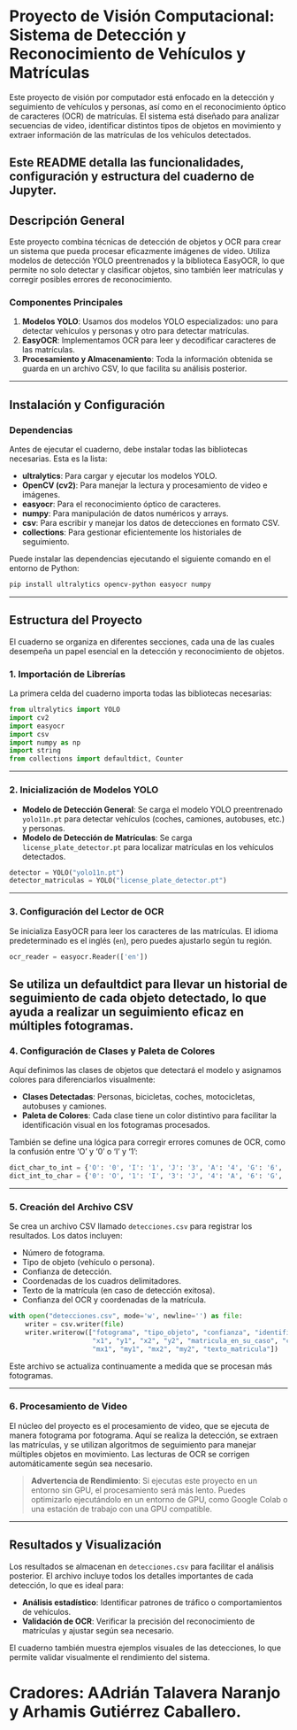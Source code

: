 # Proyecto de Visión Computacional: Sistema de Detección y Reconocimiento de Vehículos y Matrículas

Este proyecto de visión por computador está enfocado en la detección y seguimiento de vehículos y personas, así como en el reconocimiento óptico de caracteres (OCR) de matrículas. El sistema está diseñado para analizar secuencias de video, identificar distintos tipos de objetos en movimiento y extraer información de las matrículas de los vehículos detectados.

Este README detalla las funcionalidades, configuración y estructura del cuaderno de Jupyter.
---

## Descripción General

Este proyecto combina técnicas de detección de objetos y OCR para crear un sistema que pueda procesar eficazmente imágenes de video. Utiliza modelos de detección YOLO preentrenados y la biblioteca EasyOCR, lo que permite no solo detectar y clasificar objetos, sino también leer matrículas y corregir posibles errores de reconocimiento.

### Componentes Principales
1. **Modelos YOLO**: Usamos dos modelos YOLO especializados: uno para detectar vehículos y personas y otro para detectar matrículas.
2. **EasyOCR**: Implementamos OCR para leer y decodificar caracteres de las matrículas.
3. **Procesamiento y Almacenamiento**: Toda la información obtenida se guarda en un archivo CSV, lo que facilita su análisis posterior.

---

## Instalación y Configuración

### Dependencias
Antes de ejecutar el cuaderno, debe instalar todas las bibliotecas necesarias. Esta es la lista:
- **ultralytics**: Para cargar y ejecutar los modelos YOLO.
- **OpenCV (cv2)**: Para manejar la lectura y procesamiento de video e imágenes.
- **easyocr**: Para el reconocimiento óptico de caracteres.
- **numpy**: Para manipulación de datos numéricos y arrays.
- **csv**: Para escribir y manejar los datos de detecciones en formato CSV.
- **collections**: Para gestionar eficientemente los historiales de seguimiento.

Puede instalar las dependencias ejecutando el siguiente comando en el entorno de Python:

```bash
pip install ultralytics opencv-python easyocr numpy
```

---

## Estructura del Proyecto

El cuaderno se organiza en diferentes secciones, cada una de las cuales desempeña un papel esencial en la detección y reconocimiento de objetos.

### 1. **Importación de Librerías**
La primera celda del cuaderno importa todas las bibliotecas necesarias:

```python
from ultralytics import YOLO
import cv2
import easyocr
import csv
import numpy as np
import string
from collections import defaultdict, Counter
```

---

### 2. **Inicialización de Modelos YOLO**
- **Modelo de Detección General**: Se carga el modelo YOLO preentrenado `yolo11n.pt` para detectar vehículos (coches, camiones, autobuses, etc.) y personas.
- **Modelo de Detección de Matrículas**: Se carga `license_plate_detector.pt` para localizar matrículas en los vehículos detectados.

```python
detector = YOLO("yolo11n.pt")
detector_matriculas = YOLO("license_plate_detector.pt")
```
---

### 3. **Configuración del Lector de OCR**
Se inicializa EasyOCR para leer los caracteres de las matrículas. El idioma predeterminado es el inglés (`en`), pero puedes ajustarlo según tu región.

```python
ocr_reader = easyocr.Reader(['en'])
```

Se utiliza un defaultdict para llevar un historial de seguimiento de cada objeto detectado, lo que ayuda a realizar un seguimiento eficaz en múltiples fotogramas.
---

### 4. **Configuración de Clases y Paleta de Colores**
Aquí definimos las clases de objetos que detectará el modelo y asignamos colores para diferenciarlos visualmente:

- **Clases Detectadas**: Personas, bicicletas, coches, motocicletas, autobuses y camiones.
- **Paleta de Colores**: Cada clase tiene un color distintivo para facilitar la identificación visual en los fotogramas procesados.

También se define una lógica para corregir errores comunes de OCR, como la confusión entre ‘O’ y ‘0’ o ‘I’ y ‘1’:

```python
dict_char_to_int = {'O': '0', 'I': '1', 'J': '3', 'A': '4', 'G': '6', 'S': '5'}
dict_int_to_char = {'0': 'O', '1': 'I', '3': 'J', '4': 'A', '6': 'G', '5': 'S'}
```
---

### 5. **Creación del Archivo CSV**
Se crea un archivo CSV llamado `detecciones.csv` para registrar los resultados. Los datos incluyen:

- Número de fotograma.
- Tipo de objeto (vehículo o persona).
- Confianza de detección.
- Coordenadas de los cuadros delimitadores.
- Texto de la matrícula (en caso de detección exitosa).
- Confianza del OCR y coordenadas de la matrícula.

```python
with open("detecciones.csv", mode='w', newline='') as file:
    writer = csv.writer(file)
    writer.writerow(["fotograma", "tipo_objeto", "confianza", "identificador_tracking", 
                     "x1", "y1", "x2", "y2", "matricula_en_su_caso", "confianza_matricula", 
                     "mx1", "my1", "mx2", "my2", "texto_matricula"])
```

Este archivo se actualiza continuamente a medida que se procesan más fotogramas.

---

### 6. **Procesamiento de Video**
El núcleo del proyecto es el procesamiento de video, que se ejecuta de manera fotograma por fotograma. Aquí se realiza la detección, se extraen las matrículas, y se utilizan algoritmos de seguimiento para manejar múltiples objetos en movimiento. Las lecturas de OCR se corrigen automáticamente según sea necesario.

> **Advertencia de Rendimiento**: Si ejecutas este proyecto en un entorno sin GPU, el procesamiento será más lento. Puedes optimizarlo ejecutándolo en un entorno de GPU, como Google Colab o una estación de trabajo con una GPU compatible.

---

## Resultados y Visualización

Los resultados se almacenan en `detecciones.csv` para facilitar el análisis posterior. El archivo incluye todos los detalles importantes de cada detección, lo que es ideal para:
- **Análisis estadístico**: Identificar patrones de tráfico o comportamientos de vehículos.
- **Validación de OCR**: Verificar la precisión del reconocimiento de matrículas y ajustar según sea necesario.

El cuaderno también muestra ejemplos visuales de las detecciones, lo que permite validar visualmente el rendimiento del sistema.

# Cradores: AAdrián Talavera Naranjo y Arhamis Gutiérrez Caballero.